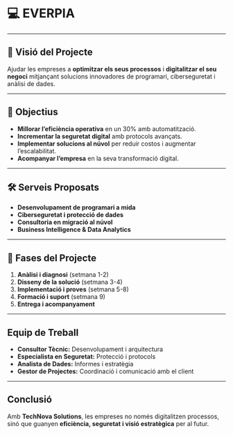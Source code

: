 # 💻 EVERPIA   


---

## 🌟 Visió del Projecte
Ajudar les empreses a **optimitzar els seus processos** i **digitalitzar el seu negoci** mitjançant solucions innovadores de programari, ciberseguretat i anàlisi de dades.

---

## 🎯 Objectius
-  **Millorar l’eficiència operativa** en un 30% amb automatització.  
-  **Incrementar la seguretat digital** amb protocols avançats.  
-  **Implementar solucions al núvol** per reduir costos i augmentar l’escalabilitat.  
-  **Acompanyar l’empresa** en la seva transformació digital.

---

## 🛠️ Serveis Proposats
- **Desenvolupament de programari a mida**  
- **Ciberseguretat i protecció de dades**  
- **Consultoria en migració al núvol**  
- **Business Intelligence & Data Analytics**  

---

## 📅 Fases del Projecte
1.  **Anàlisi i diagnosi** (setmana 1-2)  
2. **Disseny de la solució** (setmana 3-4)  
3.  **Implementació i proves** (setmana 5-8)  
4.  **Formació i suport** (setmana 9)  
5.  **Entrega i acompanyament**

---

##  Equip de Treball
-  **Consultor Tècnic:** Desenvolupament i arquitectura  
-  **Especialista en Seguretat:** Protecció i protocols  
-  **Analista de Dades:** Informes i estratègia  
-  **Gestor de Projectes:** Coordinació i comunicació amb el client

---

##  Conclusió
Amb **TechNova Solutions**, les empreses no només digitalitzen processos, sinó que guanyen **eficiència, seguretat i visió estratègica** per al futur.
